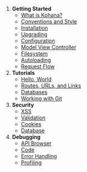 1. **Getting Started**
   - [What is Kohana?](about.kohana)
   - [Conventions and Style](about.conventions)
   - [Installation](about.install)
   - [Upgrading](about.upgrading)
   - [Configuration](about.configuration)
   - [Model View Controller](about.mvc)
   - [Filesystem](about.filesystem)
   - [Autoloading](about.autoloading)
   - [Request Flow](about.flow)
2. **Tutorials**
   - [Hello, World](tutorials.helloworld)
   - [Routes, URLs, and Links](tutorials.urls)
   - [Databases](tutorials.databases)
   - [Working with Git](tutorials.git)
3. **Security**
   - [XSS](security.xss)
   - [Validation](security.validation)
   - [Cookies](security.cookies)
   - [Database](security.database)
4. **Debugging**
   - [API Browser](api)
   - [Code](debugging.code)
   - [Error Handling](debugging.errors)
   - [Profiling](debugging.profiling)
